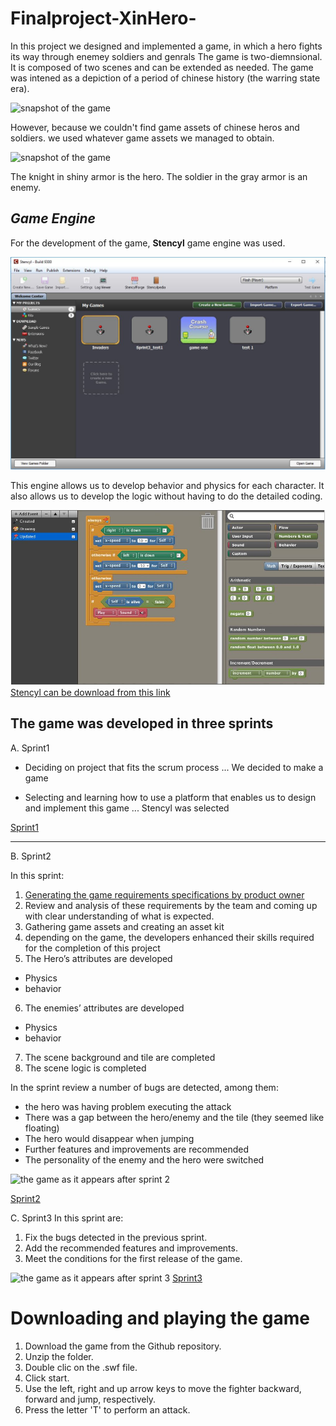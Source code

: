 # Finalproject-XinHero-

In this project we designed and implemented a game, in which a hero fights its way through enemey soldiers and genrals
The game is two-diemnsional. It is composed of two scenes and can be extended as needed.
The game was intened as a depiction of a period of chinese history (the warring state era).

![snapshot of the game]()

However, because we couldn't find game assets of chinese  heros and soldiers. we used whatever game assets we managed to obtain.

![snapshot of the game]()

The knight in shiny armor is the hero.
The soldier in the gray armor is an enemy.

## *Game Engine*
For the development of the game, **Stencyl** game engine was used.

![Stencyl game deveopment engine](stencyl.JPG)

This engine allows us to develop behavior and physics for each character.
It also allows us to develop the logic without having to do the detailed coding.

![sample logic](gamelogic.JPG)
[Stencyl can be download from this link](http://www.stencyl.com/)

## The game was developed in three sprints

A. Sprint1
* Deciding on project that fits the scrum process
... We decided to make a game

* Selecting and learning how to use a platform that enables us to design and implement this game
... Stencyl was selected

[Sprint1](https://github.com/Anesouadou/Finalproject-XinHero-/tree/Sprint-One)

-----------------------------------------------------------------
B. Sprint2

In this sprint:

1. [Generating the game requirements specifications by product owner]()
2. Review and analysis of these requirements by the team and coming up with clear understanding of what is expected.
3. Gathering game assets and creating an asset kit
4. depending on the game, the developers enhanced their skills required for the completion of this project
5. The Hero’s attributes are developed
* Physics
* behavior
6. The enemies’ attributes are developed 
* Physics
* behavior
7. The scene background and tile are completed
8. The scene logic is completed 

In the sprint review a number of bugs are detected, among them:
* the hero was having problem executing the attack
* There was a gap between the hero/enemy and the tile (they seemed like floating)
* The hero would disappear when jumping
* Further features and improvements are recommended
* The personality of the enemy and the hero were switched

![the game as it appears after sprint 2]()

[Sprint2](https://github.com/Anesouadou/Finalproject-XinHero-/tree/Sprint-Two)

C. Sprint3
In this sprint are:
1. Fix the bugs detected in the previous sprint.
2. Add the recommended features and improvements.
3. Meet the conditions for the first release of the game.

![the game as it appears after sprint 3]()
[Sprint3](https://github.com/Anesouadou/Finalproject-XinHero-/tree/Sprint-Three)

# Downloading and playing the game

1. Download the game from the Github repository.
2. Unzip the folder.
3. Double clic on the .swf file.  
4. Click start.
5. Use the left, right and up arrow keys to move the fighter backward, forward and jump, respectively.
6. Press the letter 'T' to perform an attack.   

